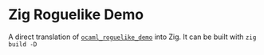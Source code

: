 # Zig Roguelike Demo

A direct translation of [`ocaml_roguelike_demo`](https://github.com/Reconcyl/ocaml_roguelike_demo) into Zig. It can be built with `zig build -D`
